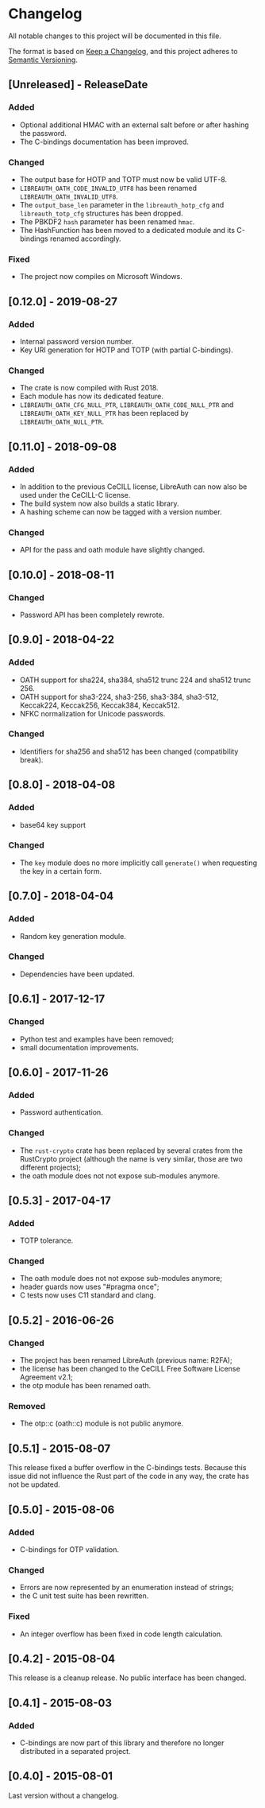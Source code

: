 # Changelog
All notable changes to this project will be documented in this file.

The format is based on [Keep a Changelog](https://keepachangelog.com/en/1.0.0/),
and this project adheres to [Semantic Versioning](https://semver.org/spec/v2.0.0.html).


## [Unreleased] - ReleaseDate

### Added
- Optional additional HMAC with an external salt before or after hashing the password.
- The C-bindings documentation has been improved.

### Changed
- The output base for HOTP and TOTP must now be valid UTF-8.
- `LIBREAUTH_OATH_CODE_INVALID_UTF8` has been renamed `LIBREAUTH_OATH_INVALID_UTF8`.
- The `output_base_len` parameter in the `libreauth_hotp_cfg` and `libreauth_totp_cfg` structures has been dropped.
- The PBKDF2 `hash` parameter has been renamed `hmac`.
- The HashFunction has been moved to a dedicated module and its C-bindings renamed accordingly.

### Fixed
- The project now compiles on Microsoft Windows.


## [0.12.0] - 2019-08-27

### Added
- Internal password version number.
- Key URI generation for HOTP and TOTP (with partial C-bindings).

### Changed
- The crate is now compiled with Rust 2018.
- Each module has now its dedicated feature.
- `LIBREAUTH_OATH_CFG_NULL_PTR`, `LIBREAUTH_OATH_CODE_NULL_PTR` and `LIBREAUTH_OATH_KEY_NULL_PTR` has been replaced by `LIBREAUTH_OATH_NULL_PTR`.


## [0.11.0] - 2018-09-08

### Added
- In addition to the previous CeCILL license, LibreAuth can now also be used under the CeCILL-C license.
- The build system now also builds a static library.
- A hashing scheme can now be tagged with a version number.

### Changed
- API for the pass and oath module have slightly changed.


## [0.10.0] - 2018-08-11

### Changed
- Password API has been completely rewrote.


## [0.9.0] - 2018-04-22

### Added
- OATH support for sha224, sha384, sha512 trunc 224 and sha512 trunc 256.
- OATH support for sha3-224, sha3-256, sha3-384, sha3-512, Keccak224, Keccak256, Keccak384, Keccak512.
- NFKC normalization for Unicode passwords.

### Changed
- Identifiers for sha256 and sha512 has been changed (compatibility break).


## [0.8.0] - 2018-04-08

### Added
- base64 key support

### Changed
- The `key` module does no more implicitly call `generate()` when requesting the key in a certain form.


## [0.7.0] - 2018-04-04

### Added
- Random key generation module.

### Changed
- Dependencies have been updated.


## [0.6.1] - 2017-12-17

### Changed
- Python test and examples have been removed;
- small documentation improvements.


## [0.6.0] - 2017-11-26

### Added
- Password authentication.

### Changed
- The `rust-crypto` crate has been replaced by several crates from the RustCrypto project (although the name is very similar, those are two different projects);
- the oath module does not not expose sub-modules anymore.


## [0.5.3] - 2017-04-17

### Added
- TOTP tolerance.

### Changed
- The oath module does not not expose sub-modules anymore;
- header guards now uses "#pragma once";
- C tests now uses C11 standard and clang.


## [0.5.2] - 2016-06-26

### Changed
- The project has been renamed LibreAuth (previous name: R2FA);
- the license has been changed to the CeCILL Free Software License Agreement v2.1;
- the otp module has been renamed oath.

### Removed
- The otp::c (oath::c) module is not public anymore.


## [0.5.1] - 2015-08-07
This release fixed a buffer overflow in the C-bindings tests. Because this issue did not influence the Rust part of the code in any way, the crate has not be updated.


## [0.5.0] - 2015-08-06

### Added
- C-bindings for OTP validation.

### Changed
- Errors are now represented by an enumeration instead of strings;
- the C unit test suite has been rewritten.

### Fixed
- An integer overflow has been fixed in code length calculation.


## [0.4.2] - 2015-08-04
This release is a cleanup release. No public interface has been changed.


## [0.4.1] - 2015-08-03

### Added
- C-bindings are now part of this library and therefore no longer distributed in a separated project.


## [0.4.0] - 2015-08-01

Last version without a changelog.
